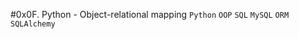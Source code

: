 #0x0F. Python - Object-relational mapping
```Python``` ```OOP``` ```SQL``` ```MySQL``` ```ORM``` ```SQLAlchemy```
